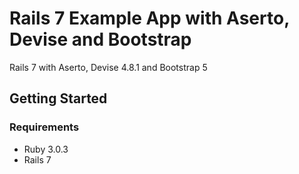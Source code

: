# Rails 7 Example App with Aserto, Devise and Bootstrap
Rails 7 with Aserto, Devise 4.8.1 and Bootstrap 5



## Getting Started

### Requirements
- Ruby 3.0.3
- Rails 7

